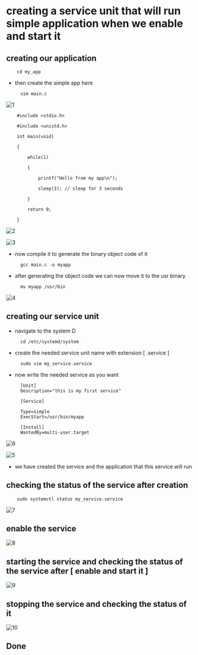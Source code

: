 # creating a service unit that will run simple application when we enable and start it

## creating our application 
	
		cd my_app 

- then create the simple app here 

		vim main.c 

![1](https://github.com/user-attachments/assets/97854987-b04f-4b0c-8828-8e4c5c15f7b7)

		#include <stdio.h>
		
		#include <unistd.h>

		int main(void)
		
		{
		
			while(1)
			
			{
			
				printf("Hello from my app\n");
				
				sleep(3); // sleep for 3 seconds
				
			}
			
			return 0;

		}

![2](https://github.com/user-attachments/assets/01f7e079-b0c6-4d1d-b9a8-bc9b29ffdcf5)

![3](https://github.com/user-attachments/assets/e25ef291-3411-4d71-a45b-2d1074da42d1)


- now compile it to generate the binary object code of it

		gcc main.c -o myapp
		
- after generating the object code we can now move it to the usr binary 

		mv myapp /usr/bin
		
![4](https://github.com/user-attachments/assets/4ad429fd-bbc1-4496-9c56-c484d2502ebb)


## creating our service unit 

- navigate to the system D 
	
		cd /etc/systemd/system

- create the needed service unit name with extension [ .service ]

		sudo vim my_service.service
		
- now write the needed service as you want 

		[Unit]
		Description="this is my first service"

		[Service]

		Type=simple
		ExecStart=/usr/bin/myapp

		[Install]
		WantedBy=multi-user.target
  
![6](https://github.com/user-attachments/assets/8ce645e5-0fb5-4b85-b021-0d2e141fc989)

![5](https://github.com/user-attachments/assets/387233f8-afcd-4391-837d-59b00772bde7)


- we have created the service and the application that this service will run 


## checking the status of the service after creation
	
		sudo systemctl status my_service.service

![7](https://github.com/user-attachments/assets/10537ded-7921-436f-8349-d639ee51efe7)
 

## enable the service 

![8](https://github.com/user-attachments/assets/0520e4a7-ac54-4924-9372-f23527e24b04)


## starting the service and checking the status of the service after [ enable and start it ]

![9](https://github.com/user-attachments/assets/f2b60c21-56cf-4e40-9d90-b9c9d82cf170)


## stopping the service and checking the status of it 

![10](https://github.com/user-attachments/assets/c5bfee11-25e0-4b06-accf-ee66fb1c0505)


## Done  




	

